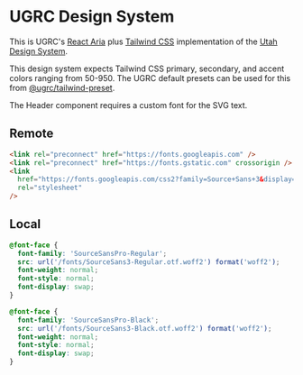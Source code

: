 # UGRC Design System

This is UGRC's [React Aria](https://react-spectrum.adobe.com/react-aria/) plus [Tailwind CSS](https://tailwindcss.com/) implementation of the [Utah Design System](https://designsystem.utah.gov/).

This design system expects Tailwind CSS primary, secondary, and accent colors ranging from 50-950. The UGRC default presets can be used for this from [@ugrc/tailwind-preset](https://www.npmjs.com/package/@ugrc/tailwind-preset).

The Header component requires a custom font for the SVG text.

## Remote

```html
<link rel="preconnect" href="https://fonts.googleapis.com" />
<link rel="preconnect" href="https://fonts.gstatic.com" crossorigin />
<link
  href="https://fonts.googleapis.com/css2?family=Source+Sans+3&display=swap"
  rel="stylesheet"
/>
```

## Local

```css
@font-face {
  font-family: 'SourceSansPro-Regular';
  src: url('/fonts/SourceSans3-Regular.otf.woff2') format('woff2');
  font-weight: normal;
  font-style: normal;
  font-display: swap;
}

@font-face {
  font-family: 'SourceSansPro-Black';
  src: url('/fonts/SourceSans3-Black.otf.woff2') format('woff2');
  font-weight: normal;
  font-style: normal;
  font-display: swap;
}
```
